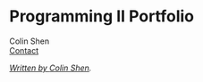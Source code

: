# Programming II Portfolio
Colin Shen</br>
<a href = "colin.m.shen@gmail.com" >Contact

<address>
Written by <a href="mailto:colin.m.shen@gmail.com">Colin Shen</a>.<br> 
</address>
